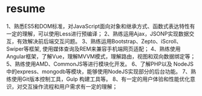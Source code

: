 # resume
1、熟悉ES5和DOM标准，对JavaScript面向对象和继承方式、函数式表达特性有一定的理解，可以使用Less进行预编译；
  2、熟练运用Ajax，JSONP实现数据交互，有效解决前后端交互问题。 
  3、熟练运用Bootstrap、Zepto、iScroll、Swiper等框架, 使用媒体查询及REM来兼容手机端网页适配；
  4、熟练使用Angular框架，了解Vue，理解MVVM模式，理解路由，视图和双向数据绑定等；
  5、熟练使用AMD、CommonJS等进行模块化开发。
  6、了解PHP以及 NodeJS中的express、mongodb等模块，能够使用NodeJS实现部分的后台功能。
  7、熟练使用Git版本控制工具，Gulp 构建工具等。
  8、有一定的用户体验和性能优化意识，对交互操作流程和用户需求有一定的理解；

